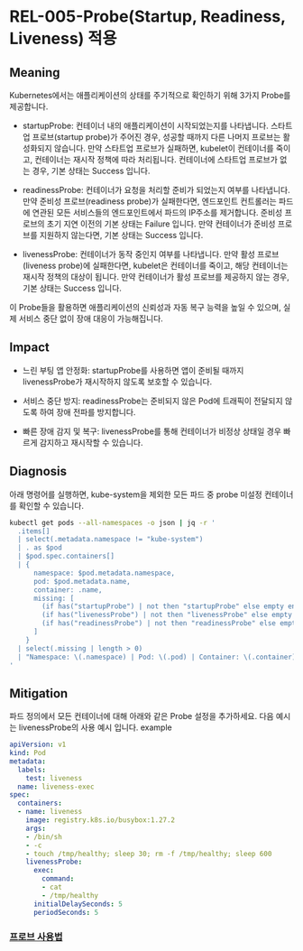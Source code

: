 # REL-005-Probe(Startup, Readiness, Liveness) 적용

## Meaning
Kubernetes에서는 애플리케이션의 상태를 주기적으로 확인하기 위해 3가지 Probe를 제공합니다.

- startupProbe: 컨테이너 내의 애플리케이션이 시작되었는지를 나타냅니다. 스타트업 프로브(startup probe)가 주어진 경우, 성공할 때까지 다른 나머지 프로브는 활성화되지 않습니다. 만약 스타트업 프로브가 실패하면, kubelet이 컨테이너를 죽이고, 컨테이너는 재시작 정책에 따라 처리됩니다. 컨테이너에 스타트업 프로브가 없는 경우, 기본 상태는 Success 입니다.

- readinessProbe: 컨테이너가 요청을 처리할 준비가 되었는지 여부를 나타냅니다. 만약 준비성 프로브(readiness probe)가 실패한다면, 엔드포인트 컨트롤러는 파드에 연관된 모든 서비스들의 엔드포인트에서 파드의 IP주소를 제거합니다. 준비성 프로브의 초기 지연 이전의 기본 상태는 Failure 입니다. 만약 컨테이너가 준비성 프로브를 지원하지 않는다면, 기본 상태는 Success 입니다.

- livenessProbe: 컨테이너가 동작 중인지 여부를 나타냅니다. 만약 활성 프로브(liveness probe)에 실패한다면, kubelet은 컨테이너를 죽이고, 해당 컨테이너는 재시작 정책의 대상이 됩니다. 만약 컨테이너가 활성 프로브를 제공하지 않는 경우, 기본 상태는 Success 입니다.

이 Probe들을 활용하면 애플리케이션의 신뢰성과 자동 복구 능력을 높일 수 있으며, 실제 서비스 중단 없이 장애 대응이 가능해집니다.

## Impact
- 느린 부팅 앱 안정화: startupProbe를 사용하면 앱이 준비될 때까지 livenessProbe가 재시작하지 않도록 보호할 수 있습니다.

- 서비스 중단 방지: readinessProbe는 준비되지 않은 Pod에 트래픽이 전달되지 않도록 하여 장애 전파를 방지합니다.

- 빠른 장애 감지 및 복구: livenessProbe를 통해 컨테이너가 비정상 상태일 경우 빠르게 감지하고 재시작할 수 있습니다.


## Diagnosis
아래 명령어를 실행하면, kube-system을 제외한 모든 파드 중 probe 미설정 컨테이너를 확인할 수 있습니다.

```bash
kubectl get pods --all-namespaces -o json | jq -r '
  .items[]
  | select(.metadata.namespace != "kube-system")
  | . as $pod
  | $pod.spec.containers[]
  | {
      namespace: $pod.metadata.namespace,
      pod: $pod.metadata.name,
      container: .name,
      missing: [
        (if has("startupProbe") | not then "startupProbe" else empty end),
        (if has("livenessProbe") | not then "livenessProbe" else empty end),
        (if has("readinessProbe") | not then "readinessProbe" else empty end)
      ]
    }
  | select(.missing | length > 0)
  | "Namespace: \(.namespace) | Pod: \(.pod) | Container: \(.container) (미설정: \(.missing))"
'
```

## Mitigation
파드 정의에서 모든 컨테이너에 대해 아래와 같은 Probe 설정을 추가하세요.
다음 예시는 livenessProbe의 사용 예시 입니다.
example
```yaml
apiVersion: v1
kind: Pod
metadata:
  labels:
    test: liveness
  name: liveness-exec
spec:
  containers:
  - name: liveness
    image: registry.k8s.io/busybox:1.27.2
    args:
    - /bin/sh
    - -c
    - touch /tmp/healthy; sleep 30; rm -f /tmp/healthy; sleep 600
    livenessProbe:
      exec:
        command:
        - cat
        - /tmp/healthy
      initialDelaySeconds: 5
      periodSeconds: 5

```
### [프로브 사용법](https://kubernetes.io/docs/tasks/configure-pod-container/configure-liveness-readiness-startup-probes/)
